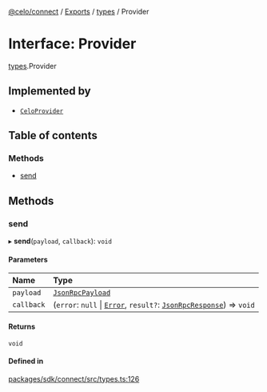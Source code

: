 [@celo/connect](../README.md) / [Exports](../modules.md) / [types](../modules/types.md) / Provider

# Interface: Provider

[types](../modules/types.md).Provider

## Implemented by

- [`CeloProvider`](../classes/celo_provider.CeloProvider.md)

## Table of contents

### Methods

- [send](types.Provider.md#send)

## Methods

### send

▸ **send**(`payload`, `callback`): `void`

#### Parameters

| Name | Type |
| :------ | :------ |
| `payload` | [`JsonRpcPayload`](types.JsonRpcPayload.md) |
| `callback` | (`error`: ``null`` \| [`Error`](types.Error.md), `result?`: [`JsonRpcResponse`](types.JsonRpcResponse.md)) => `void` |

#### Returns

`void`

#### Defined in

[packages/sdk/connect/src/types.ts:126](https://github.com/celo-org/developer-tooling/blob/master/packages/sdk/connect/src/types.ts#L126)
